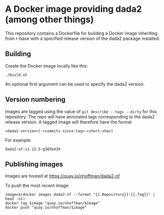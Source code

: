 # A Docker image providing dada2 (among other things)

This repository contains a Dockerfile for building a Docker image
inheriting from r-base with a specified release version of the dada2
package installed.

## Building

Create the Docker image locally like this:

```
./build.sh
```

An optional first argument can be used to specify the dada2 version.

## Version numbering

Images are tagged using the value of ``git describe --tags --dirty``
for this repository. The repo will have annotated tags corresponding
to the dada2 release version. A tagged image will therefore have the format

```
<dada2-version>[-<commits-since-tag>-<short-sha>]
```

For example:

```
dada2-nf:v1.12-5-g385b439
```

## Publishing images

Images are hosted at https://quay.io/nhoffman/dada2-nf

To push the most recent image:

```
image=$(docker images dada2-nf --format "{{.Repository}}:{{.Tag}}" | head -n1)
docker tag $image "quay.io/nhoffman/$image"
docker push "quay.io/nhoffman/$image"
```

